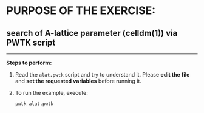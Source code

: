 # PURPOSE OF THE EXERCISE:
## search of A-lattice parameter (celldm(1)) via PWTK script
----------------------------------------------------------

**Steps to perform:**

1. Read the `alat.pwtk` script and try to understand it. Please **edit the
   file** and **set the requested variables** before running it.
   
	 
2. To run the example, execute:

       pwtk alat.pwtk
